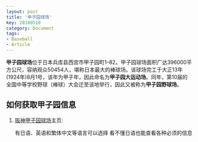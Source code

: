 ```yaml
---
layout: post
title: '甲子园球场'
key: 20180510
category: Document
tags:
- Baseball
- Article
---
```


**甲子园球场**位于日本兵库县西宫市甲子园町1–82。甲子园球场面积广达396000平方公尺，容纳观众50454人，堪称日本最大的棒球场。该球场完工于大正13年(1924年)8月1号，该年为甲子年，因此命名为**甲子园大运动场**。同年，第10届的全国中等学校野球（棒球）大会迁至该地举行，因此又被称为**甲子园野球场**。

<!--more-->

## 如何获取甲子园信息

1.  [阪神甲子园球场](http://www.hanshin.co.jp/koshien/)主页:

    有日语、英语和繁体中文等语言可以选择
    看不懂日语也能查看各种必须的信息
